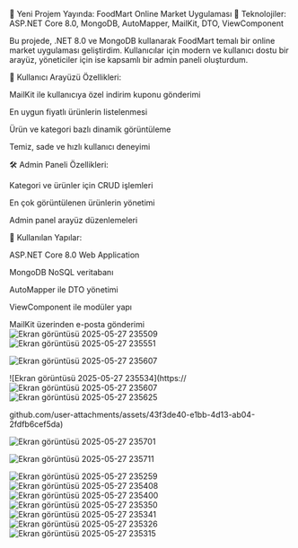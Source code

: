 🎯 Yeni Projem Yayında: FoodMart Online Market Uygulaması
🚀 Teknolojiler: ASP.NET Core 8.0, MongoDB, AutoMapper, MailKit, DTO, ViewComponent

Bu projede, .NET 8.0 ve MongoDB kullanarak FoodMart temalı bir online market uygulaması geliştirdim.
Kullanıcılar için modern ve kullanıcı dostu bir arayüz, yöneticiler için ise kapsamlı bir admin paneli oluşturdum.

🛒 Kullanıcı Arayüzü Özellikleri:

MailKit ile kullanıcıya özel indirim kuponu gönderimi

En uygun fiyatlı ürünlerin listelenmesi

Ürün ve kategori bazlı dinamik görüntüleme

Temiz, sade ve hızlı kullanıcı deneyimi

🛠️ Admin Paneli Özellikleri:

Kategori ve ürünler için CRUD işlemleri

En çok görüntülenen ürünlerin yönetimi

Admin panel arayüz düzenlemeleri

📌 Kullanılan Yapılar:

ASP.NET Core 8.0 Web Application

MongoDB NoSQL veritabanı

AutoMapper ile DTO yönetimi

ViewComponent ile modüler yapı

MailKit üzerinden e-posta gönderimi![Ekran görüntüsü 2025-05-27 235509](https://github.com/user-attachments/assets/4d01d71c-d9dd-4610-9e76-b8dac9da29c5)![Ekran görüntüsü 2025-05-27 235551](https://github.com/user-attachments/assets/ac419b58-8ac4-447e-882f-c4b5b3bcb170)

![Ekran görüntüsü 2025-05-27 235607](https://github.com/user-attachments/assets/a9d917e3-7d60-40c9-b8b0-a3c7c90cd89e)

![Ekran görüntüsü 2025-05-27 235534](https://![Ekran görüntüsü 2025-05-27 235607](https://github.com/user-attachments/assets/45f8c0bd-05e4-402e-9166-11de843d0a8a)![Ekran görüntüsü 2025-05-27 235625](https://github.com/user-attachments/assets/7ce19457-8a53-4a30-b6cf-109a2a9f74e7)

github.com/user-attachments/assets/43f3de40-e1bb-4d13-ab04-2fdfb6cef5da)

![Ekran görüntüsü 2025-05-27 235701](https://github.com/user-attachments/assets/abc388f6-c2dd-4a16-860b-7af09e8e606a)

![Ekran görüntüsü 2025-05-27 235711](https://github.com/user-attachments/assets/75f29059-3220-4d73-88fc-aa39c2210bca)



![Ekran görüntüsü 2025-05-27 235259](https://github.com/user-attachments/assets/7e32fbb0-9473-41f8-9fdd-52b199b95730)
![Ekran görüntüsü 2025-05-27 235408](https://github.com/user-attachments/assets/0608ff77-d6ad-40f5-9a48-8cb7a0edad8e)
![Ekran görüntüsü 2025-05-27 235400](https://github.com/user-attachments/assets/fb78f479-ac85-47ca-bba6-e49c53aac237)
![Ekran görüntüsü 2025-05-27 235350](https://github.com/user-attachments/assets/c00148e5-8057-4bbe-8e1d-30531defab17)
![Ekran görüntüsü 2025-05-27 235341](https://github.com/user-attachments/assets/a1f8f319-883f-415e-a9da-1d144072faec)
![Ekran görüntüsü 2025-05-27 235326](https://github.com/user-attachments/assets/6c43ddb8-a727-41b0-80e3-d8ca2141765c)
![Ekran görüntüsü 2025-05-27 235315](https://github.com/user-attachments/assets/d7fb6f9d-2210-422c-ac1c-8a11396eca54)





